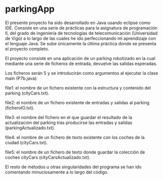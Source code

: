 # parkingApp

El presente proyecto ha sido desarrollado en Java usando eclipse como IDE.
Consiste en una serie de prácticas para la asignatura de programación II, del grado de ingeniería de tecnologías de telecomunicación (Universidad de Vigo)
a lo largo de las cuales he ido perfeccionando mi aprendizaje con el lenguaje Java. Se sube únicamente la última práctica donde se presenta el proyecto completo.

El proyecto consiste en una aplicación de un parking robotizado en la cual mediante una serie de ficheros de entrada, devuelve las salidas esperadas. 

Los ficheros serán 5 y se introducirán como argumentos al ejecutar la clase main (P7b.java):

file1: el nombre de un fichero existente con la estructura y contenido del parking (cityCars.txt).

file2: el nombre de un fichero existente de entradas y salidas al parking (ficheroIO.txt).

file3: el nombre del fichero en el que guardar el resultado de la actualización del parking tras producirse las entradas y salidas (parkingActualizado.txt).

file4: el nombre de un fichero de texto existente con los coches de la ciudad (cityCars.txt).

file5: el nombre de un fichero de texto donde guardar la colección de coches cityCars (cityCarsActualizado.txt).


El resto de métodos u otras singularidades del programa se han ido comentando minuciosamente a lo largo del código.

